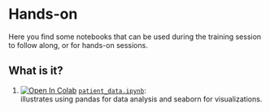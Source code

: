 # Hands-on

Here you find some notebooks that can be used during the training session
to follow along, or for hands-on sessions.

## What is it?
  1.  [![Open In Colab](https://colab.research.google.com/assets/colab-badge.svg)](https://colab.research.google.com/github/gjbex/Python-for-data-science/blob/master/hands-on/patient_data.ipynb) [`patient_data.ipynb`](patient_data.ipynb):      
       illustrates using pandas for data analysis and seaborn for visualizations.
